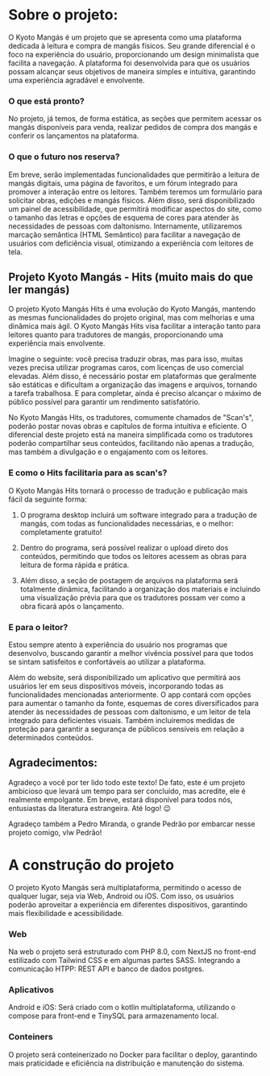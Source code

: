 # Sobre o projeto:
O Kyoto Mangás é um projeto que se apresenta como uma plataforma dedicada à leitura e compra de mangás físicos. Seu grande diferencial é o foco na experiência do usuário, proporcionando um design minimalista que facilita a navegação. A plataforma foi desenvolvida para que os usuários possam alcançar seus objetivos de maneira simples e intuitiva, garantindo uma experiência agradável e envolvente.

### O que está pronto?
No projeto, já temos, de forma estática, as seções que permitem acessar os mangás disponíveis para venda, realizar pedidos de compra dos mangás e conferir os lançamentos na plataforma.

### O que o futuro nos reserva?
Em breve, serão implementadas funcionalidades que permitirão a leitura de mangás digitais, uma página de favoritos, e um fórum integrado para promover a interação entre os leitores. Também teremos um formulário para solicitar obras, edições e mangás físicos. Além disso, será disponibilizado um painel de acessibilidade, que permitirá modificar aspectos do site, como o tamanho das letras e opções de esquema de cores para atender às necessidades de pessoas com daltonismo. Internamente, utilizaremos marcação semântica (HTML Semântico) para facilitar a navegação de usuários com deficiência visual, otimizando a experiência com leitores de tela.


## Projeto Kyoto Mangás - Hits (muito mais do que ler mangás)

O projeto Kyoto Mangás Hits é uma evolução do Kyoto Mangás, mantendo as mesmas funcionalidades do projeto original, mas com melhorias e uma dinâmica mais ágil. O Kyoto Mangás Hits visa facilitar a interação tanto para leitores quanto para tradutores de mangás, proporcionando uma experiência mais envolvente.

Imagine o seguinte: você precisa traduzir obras, mas para isso, muitas vezes precisa utilizar programas caros, com licenças de uso comercial elevadas. Além disso, é necessário postar em plataformas que geralmente são estáticas e dificultam a organização das imagens e arquivos, tornando a tarefa trabalhosa. E para completar, ainda é preciso alcançar o máximo de público possível para garantir um rendimento satisfatório.

No Kyoto Mangás Hits, os tradutores, comumente chamados de "Scan's", poderão postar novas obras e capítulos de forma intuitiva e eficiente. O diferencial deste projeto está na maneira simplificada como os tradutores poderão compartilhar seus conteúdos, facilitando não apenas a tradução, mas também a divulgação e o engajamento com os leitores.

### E como o Hits facilitaria para as scan's?

O Kyoto Mangás Hits tornará o processo de tradução e publicação mais fácil da seguinte forma:

1. O programa desktop incluirá um software integrado para a tradução de mangás, com todas as funcionalidades necessárias, e o melhor: completamente gratuito!

2. Dentro do programa, será possível realizar o upload direto dos conteúdos, permitindo que todos os leitores acessem as obras para leitura de forma rápida e prática.

3. Além disso, a seção de postagem de arquivos na plataforma será totalmente dinâmica, facilitando a organização dos materiais e incluindo uma visualização prévia para que os tradutores possam ver como a obra ficará após o lançamento.

### E para o leitor?
Estou sempre atento à experiência do usuário nos programas que desenvolvo, buscando garantir a melhor vivência possível para que todos se sintam satisfeitos e confortáveis ao utilizar a plataforma.

Além do website, será disponibilizado um aplicativo que permitirá aos usuários ler em seus dispositivos móveis, incorporando todas as funcionalidades mencionadas anteriormente. O app contará com opções para aumentar o tamanho da fonte, esquemas de cores diversificados para atender às necessidades de pessoas com daltonismo, e um leitor de tela integrado para deficientes visuais. Também incluiremos medidas de proteção para garantir a segurança de públicos sensíveis em relação a determinados conteúdos.

## Agradecimentos:
Agradeço a você por ter lido todo este texto! De fato, este é um projeto ambicioso que levará um tempo para ser concluído, mas acredite, ele é realmente empolgante. Em breve, estará disponível para todos nós, entusiastas da literatura estrangeira. Até logo! 😉

Agradeço também a Pedro Miranda, o grande Pedrão por embarcar nesse projeto comigo, vlw Pedrão! 


# A construção do projeto
O projeto Kyoto Mangás será multiplataforma, permitindo o acesso de qualquer lugar, seja via Web, Android ou iOS. Com isso, os usuários poderão aproveitar a experiência em diferentes dispositivos, garantindo mais flexibilidade e acessibilidade.

### Web
Na web o projeto será estruturado com PHP 8.0, com NextJS no front-end estilizado com Tailwind CSS e em algumas partes SASS. Integrando a comunicação HTPP: REST API e banco de dados postgres.

### Aplicativos
Android e iOS: Será criado com o kotlin multiplataforma, utilizando o compose para front-end e TinySQL para armazenamento local.

### Conteiners
O projeto será conteinerizado no Docker para facilitar o deploy, garantindo mais praticidade e eficiência na distribuição e manutenção do sistema.


